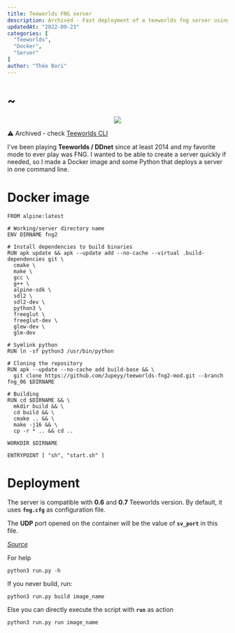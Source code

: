 ```yaml
---
title: Teeworlds FNG server
description: Archived - Fast deployment of a teeworlds fng server using Docker.
updatedAt: "2022-09-23"
categories: [
  "Teeworlds",
  "Docker",
  "Server"
]
author: "Théo Bori"
---
```


# ~

<p align="center" width="100%">
  <img src="/ddnet_logo.png">
</p>

⚠️ Archived - check <a href="/post/tw">Teeworlds CLI</a>

I've been playing **Teeworlds / DDnet** since at least 2014 and my favorite mode to ever play was FNG. I wanted to be able to create a server quickly if needed, so I made a Docker image and some Python that deploys a server in one command line.

# Docker image

```docker
FROM alpine:latest

# Working/server directory name
ENV DIRNAME fng2

# Install dependencies to build binaries
RUN apk update && apk --update add --no-cache --virtual .build-dependencies git \
  cmake \
  make \
  gcc \
  g++ \
  alpine-sdk \
  sdl2 \
  sdl2-dev \
  python3 \
  freeglut \
  freeglut-dev \
  glew-dev \
  glm-dev

# Symlink python
RUN ln -sf python3 /usr/bin/python

# Cloning the repository
RUN apk --update --no-cache add build-base && \
  git clone https://github.com/Jupeyy/teeworlds-fng2-mod.git --branch fng_06 $DIRNAME

# Building
RUN cd $DIRNAME && \
  mkdir build && \
  cd build && \
  cmake .. && \
  make -j16 && \
  cp -r * .. && cd ..

WORKDIR $DIRNAME

ENTRYPOINT [ "sh", "start.sh" ]
```

# Deployment

The server is compatible with **0.6** and **0.7** Teeworlds version.
By default, it uses **`fng.cfg`** as configuration file.

The **UDP** port opened on the container will be the value of **`sv_port`** in this file.

[*Source*](https://github.com/theobori/teeworlds-fng2-docker)

For help
```
python3 run.py -h
```

If you never build, run:
```
python3 run.py build image_name
```
Else you can directly execute the script with **`run`** as action
```
python3 run.py run image_name
```
